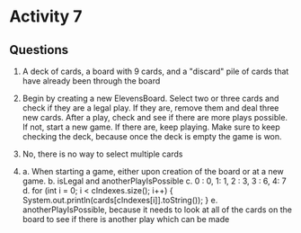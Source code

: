 # Activity 7

## Questions

1. A deck of cards, a board with 9 cards, and a "discard" pile of cards that have already been through the board

2. 	Begin by creating a new ElevensBoard. 
	Select two or three cards and check if they are a legal play. If they are, remove them and deal three new cards. 
	After a play, check and see if there are more plays possible. If not, start a new game. If there are, keep playing. 
	Make sure to keep checking the deck, because once the deck is empty the game is won.

3. No, there is no way to select multiple cards

4. a. When starting a game, either upon creation of the board or at a new game.
b. isLegal and anotherPlayIsPossible
c. 0 : 0, 1: 1, 2 : 3, 3 : 6, 4: 7
d. for (int i = 0; i < cIndexes.size(); i++) {
	System.out.println(cards[cIndexes[i]].toString());
}
e. anotherPlayIsPossible, because it needs to look at all of the cards on the board to see if there is another play which can be made